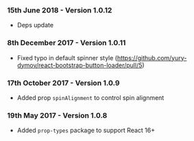 ### 15th June 2018 - Version 1.0.12
- Deps update

### 8th December 2017 - Version 1.0.11
- Fixed typo in default spinner style (https://github.com/yury-dymov/react-bootstrap-button-loader/pull/5)

### 17th October 2017 - Version 1.0.9
- Added prop `spinAlignment` to control spin alignment

### 19th May 2017 - Version 1.0.8
- Added `prop-types` package to support React 16+
